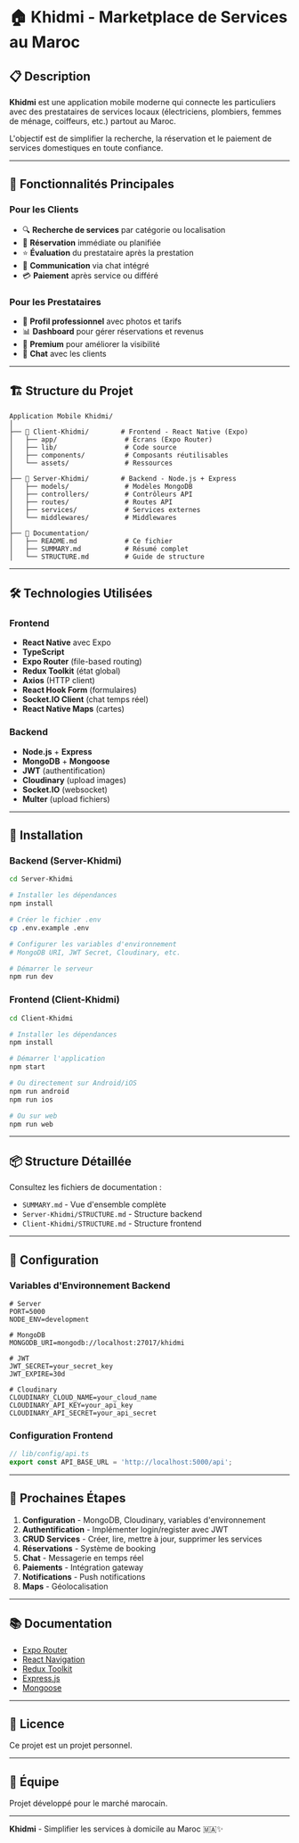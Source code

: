 # 🏠 Khidmi - Marketplace de Services au Maroc

## 📋 Description

**Khidmi** est une application mobile moderne qui connecte les particuliers avec des prestataires de services locaux (électriciens, plombiers, femmes de ménage, coiffeurs, etc.) partout au Maroc.

L'objectif est de simplifier la recherche, la réservation et le paiement de services domestiques en toute confiance.

---

## 🎯 Fonctionnalités Principales

### Pour les Clients
- 🔍 **Recherche de services** par catégorie ou localisation
- 📅 **Réservation** immédiate ou planifiée
- ⭐ **Évaluation** du prestataire après la prestation
- 💬 **Communication** via chat intégré
- 💳 **Paiement** après service ou différé

### Pour les Prestataires
- 👤 **Profil professionnel** avec photos et tarifs
- 📊 **Dashboard** pour gérer réservations et revenus
- 🌟 **Premium** pour améliorer la visibilité
- 💬 **Chat** avec les clients

---

## 🏗️ Structure du Projet

```
Application Mobile Khidmi/
│
├── 📱 Client-Khidmi/        # Frontend - React Native (Expo)
│   ├── app/                 # Écrans (Expo Router)
│   ├── lib/                 # Code source
│   ├── components/          # Composants réutilisables
│   └── assets/              # Ressources
│
├── 🔧 Server-Khidmi/        # Backend - Node.js + Express
│   ├── models/              # Modèles MongoDB
│   ├── controllers/         # Contrôleurs API
│   ├── routes/              # Routes API
│   ├── services/            # Services externes
│   └── middlewares/         # Middlewares
│
├── 📄 Documentation/
│   ├── README.md            # Ce fichier
│   ├── SUMMARY.md           # Résumé complet
│   └── STRUCTURE.md         # Guide de structure
```

---

## 🛠️ Technologies Utilisées

### Frontend
- **React Native** avec Expo
- **TypeScript**
- **Expo Router** (file-based routing)
- **Redux Toolkit** (état global)
- **Axios** (HTTP client)
- **React Hook Form** (formulaires)
- **Socket.IO Client** (chat temps réel)
- **React Native Maps** (cartes)

### Backend
- **Node.js** + **Express**
- **MongoDB** + **Mongoose**
- **JWT** (authentification)
- **Cloudinary** (upload images)
- **Socket.IO** (websocket)
- **Multer** (upload fichiers)

---

## 🚀 Installation

### Backend (Server-Khidmi)

```bash
cd Server-Khidmi

# Installer les dépendances
npm install

# Créer le fichier .env
cp .env.example .env

# Configurer les variables d'environnement
# MongoDB URI, JWT Secret, Cloudinary, etc.

# Démarrer le serveur
npm run dev
```

### Frontend (Client-Khidmi)

```bash
cd Client-Khidmi

# Installer les dépendances
npm install

# Démarrer l'application
npm start

# Ou directement sur Android/iOS
npm run android
npm run ios

# Ou sur web
npm run web
```

---

## 📦 Structure Détaillée

Consultez les fichiers de documentation :
- `SUMMARY.md` - Vue d'ensemble complète
- `Server-Khidmi/STRUCTURE.md` - Structure backend
- `Client-Khidmi/STRUCTURE.md` - Structure frontend

---

## 🔑 Configuration

### Variables d'Environnement Backend

```env
# Server
PORT=5000
NODE_ENV=development

# MongoDB
MONGODB_URI=mongodb://localhost:27017/khidmi

# JWT
JWT_SECRET=your_secret_key
JWT_EXPIRE=30d

# Cloudinary
CLOUDINARY_CLOUD_NAME=your_cloud_name
CLOUDINARY_API_KEY=your_api_key
CLOUDINARY_API_SECRET=your_api_secret
```

### Configuration Frontend

```typescript
// lib/config/api.ts
export const API_BASE_URL = 'http://localhost:5000/api';
```

---

## 🎯 Prochaines Étapes

1. **Configuration** - MongoDB, Cloudinary, variables d'environnement
2. **Authentification** - Implémenter login/register avec JWT
3. **CRUD Services** - Créer, lire, mettre à jour, supprimer les services
4. **Réservations** - Système de booking
5. **Chat** - Messagerie en temps réel
6. **Paiements** - Intégration gateway
7. **Notifications** - Push notifications
8. **Maps** - Géolocalisation

---

## 📚 Documentation

- [Expo Router](https://docs.expo.dev/router/introduction/)
- [React Navigation](https://reactnavigation.org/)
- [Redux Toolkit](https://redux-toolkit.js.org/)
- [Express.js](https://expressjs.com/)
- [Mongoose](https://mongoosejs.com/)

---

## 📝 Licence

Ce projet est un projet personnel.

---

## 👥 Équipe

Projet développé pour le marché marocain.

---

**Khidmi** - Simplifier les services à domicile au Maroc 🇲🇦✨

